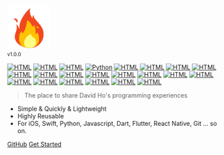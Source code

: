 <img src="https://raw.githubusercontent.com/xuanvinhtd/share_my_dev_exps/main/docs/assets/bloc_logo_full.png" height="100" alt="David Ho" /><br/><small>v1.0.0</small>

[![HTML](https://img.shields.io/badge/C-00599C?style=for-the-badge&logo=c&logoColor=white)]()
[![HTML](https://img.shields.io/badge/C%23-239120?style=for-the-badge&logo=c-sharp&logoColor=white)]()
[![HTML](https://img.shields.io/badge/Java-ED8B00?style=for-the-badge&logo=java&logoColor=white)]()
[![Python](https://img.shields.io/badge/Python-3776AB?style=for-the-badge&logo=python&logoColor=white)]()
[![HTML](https://img.shields.io/badge/HTML-239120?style=for-the-badge&logo=html5&logoColor=white)]()
[![HTML](https://img.shields.io/badge/CSS-239120?&style=for-the-badge&logo=css3&logoColor=white)]()
[![HTML](https://img.shields.io/badge/JavaScript-F7DF1E?style=for-the-badge&logo=javascript&logoColor=black)]()
[![HTML](https://img.shields.io/badge/Swift-FA7343?style=for-the-badge&logo=swift&logoColor=white)]()
[![HTML](https://img.shields.io/badge/Kotlin-0095D5?&style=for-the-badge&logo=kotlin&logoColor=white)]()
[![HTML](https://img.shields.io/badge/Dart-0175C2?style=for-the-badge&logo=dart&logoColor=white)]()
[![HTML](https://img.shields.io/badge/Android-3DDC84?style=for-the-badge&logo=android&logoColor=white)]()
[![HTML](https://img.shields.io/badge/React_Native-20232A?style=for-the-badge&logo=react&logoColor=61DAFB)]()
[![HTML](https://img.shields.io/badge/Redux-593D88?style=for-the-badge&logo=redux&logoColor=white)]()
[![HTML](https://img.shields.io/badge/iOS-000000?style=for-the-badge&logo=ios&logoColor=white)]()
[![HTML](https://img.shields.io/badge/Ubuntu-E95420?style=for-the-badge&logo=ubuntu&logoColor=white)]()
[![HTML](https://img.shields.io/badge/Flutter-02569B?style=for-the-badge&logo=flutter&logoColor=white)]()
[![HTML](https://img.shields.io/badge/Flask-000000?style=for-the-badge&logo=flask&logoColor=white)]()
[![HTML](https://img.shields.io/badge/SQLite-07405E?style=for-the-badge&logo=sqlite&logoColor=white)]()
[![HTML](https://img.shields.io/badge/MySQL-00000F?style=for-the-badge&logo=mysql&logoColor=white)]()
[![HTML](https://img.shields.io/badge/Microsoft_Azure-0089D6?style=for-the-badge&logo=microsoft-azure&logoColor=white)]()
[![HTML](https://img.shields.io/badge/Google_Cloud-4285F4?style=for-the-badge&logo=google-cloud&logoColor=white)]()
[![HTML](https://img.shields.io/badge/Microsoft_Azure-0089D6?style=for-the-badge&logo=microsoft-azure&logoColor=white)]()


> The place to share David Ho's programming experiences

- Simple & Quickly & Lightweight
- Highly Reusable
- For iOS, Swift, Python, Javascript, Dart, Flutter, React Native, Git ... so on.

<p class="buttons">    
    <a href="https://github.com/xuanvinhtd/share_my_dev_exps" target="_blank" rel="noopener">GitHub</a>
    <a href="#/gettingstarted">Get Started</a>    
</p>
